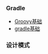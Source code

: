  ### Gradle
 - [Groovy基础](https://github.com/susiha/AndroidDecompose/blob/master/app/src/gradle/groovy%E5%9F%BA%E7%A1%80.md)
 - [gradle基础](https://github.com/susiha/AndroidDecompose/blob/master/app/src/gradle/gradle%E5%9F%BA%E7%A1%80.md)
 
 
 ### 设计模式
